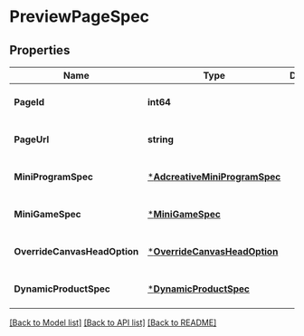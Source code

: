 # PreviewPageSpec

## Properties
Name | Type | Description | Notes
------------ | ------------- | ------------- | -------------
**PageId** | **int64** |  | [optional] [default to null]
**PageUrl** | **string** |  | [optional] [default to null]
**MiniProgramSpec** | [***AdcreativeMiniProgramSpec**](adcreative_mini_program_spec.md) |  | [optional] [default to null]
**MiniGameSpec** | [***MiniGameSpec**](mini_game_spec.md) |  | [optional] [default to null]
**OverrideCanvasHeadOption** | [***OverrideCanvasHeadOption**](OverrideCanvasHeadOption.md) |  | [optional] [default to null]
**DynamicProductSpec** | [***DynamicProductSpec**](dynamic_product_spec.md) |  | [optional] [default to null]

[[Back to Model list]](../README.md#documentation-for-models) [[Back to API list]](../README.md#documentation-for-api-endpoints) [[Back to README]](../README.md)


